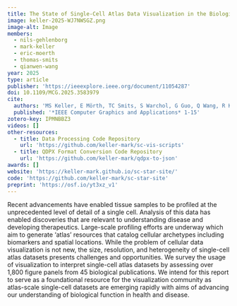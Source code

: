 ```yaml
---
title: The State of Single-Cell Atlas Data Visualization in the Biological Literature
image: keller-2025-WJ7NWSGZ.png
image-alt: Image
members:
  - nils-gehlenborg
  - mark-keller
  - eric-moerth
  - thomas-smits
  - qianwen-wang
year: 2025
type: article
publisher: 'https://ieeexplore.ieee.org/document/11054287'
doi: 10.1109/MCG.2025.3583979
cite:
  authors: 'MS Keller, E Mörth, TC Smits, S Warchol, G Guo, Q Wang, R Krueger, H Pfister, N Gehlenborg'
  published: '*IEEE Computer Graphics and Applications* 1-15'
zotero-key: IPMNBBZ3
videos: []
other-resources:
  - title: Data Processing Code Repository
    url: 'https://github.com/keller-mark/sc-vis-scripts'
  - title: QDPX Format Conversion Code Repository
    url: 'https://github.com/keller-mark/qdpx-to-json'
awards: []
website: 'https://keller-mark.github.io/sc-star-site/'
code: 'https://github.com/keller-mark/sc-star-site'
preprint: 'https://osf.io/yt3xz_v1'
---
```

Recent advancements have enabled tissue samples to be profiled at the unprecedented level of detail of a single cell. Analysis of this data has enabled discoveries that are relevant to understanding disease and developing therapeutics. Large-scale profiling efforts are underway which aim to generate ‘atlas’ resources that catalog cellular archetypes including biomarkers and spatial locations. While the problem of cellular data visualization is not new, the size, resolution, and heterogeneity of single-cell atlas datasets presents challenges and opportunities. We survey the usage of visualization to interpret single-cell atlas datasets by assessing over 1,800 figure panels from 45 biological publications. We intend for this report to serve as a foundational resource for the visualization community as atlas-scale single-cell datasets are emerging rapidly with aims of advancing our understanding of biological function in health and disease.
